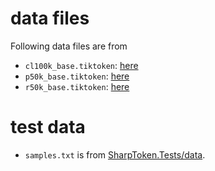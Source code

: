 # data files

Following data files are from

* `cl100k_base.tiktoken`: [here](https://openaipublic.blob.core.windows.net/encodings/cl100k_base.tiktoken)
* `p50k_base.tiktoken`: [here](https://openaipublic.blob.core.windows.net/encodings/p50k_base.tiktoken)
* `r50k_base.tiktoken`: [here](https://openaipublic.blob.core.windows.net/encodings/r50k_base.tiktoken)

# test data

* `samples.txt` is from [SharpToken.Tests/data](https://github.com/dmitry-brazhenko/SharpToken/tree/main/SharpToken.Tests/data).

